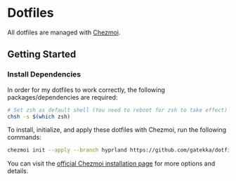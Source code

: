 # Dotfiles

All dotfiles are managed with [Chezmoi](https://chezmoi.io).

## Getting Started

### Install Dependencies

In order for my dotfiles to work correctly, the following packages/dependencies are required:

```bash
# Set zsh as default shell (You need to reboot for zsh to take effect)
chsh -s $(which zsh)
```

To install, initialize, and apply these dotfiles with Chezmoi, run the following commands:
```bash
chezmoi init --apply --branch hyprland https://github.com/gatekka/dotfiles.git
```
You can visit the [official Chezmoi installation page](https://chezmoi.io/install) for more options and details.

